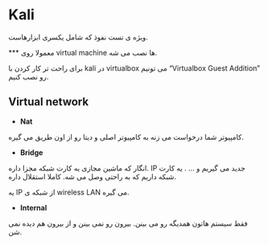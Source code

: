 Kali
====

ویژه ی تست نفوذ که شامل یکسری ابزارهاست.

*** معمولا روی virtual machine ها نصب می شه.

برای راحت تر کار کردن با kali در virtualbox می تونیم “Virtualbox Guest Addition” رو نصب کنیم.

Virtual network
---------------

- <b>Nat</b>


کامپیوتر شما درخواست می زنه به کامپیوتر اصلی و دیتا رو از اون طریق می گیره.

- <b>Bridge</b>


انگار که ماشین مجازی یه کارت شبکه مجزا داره. IP جدید می گیریم و ... . یه کارت شبکه داریم که به راحتی وصل می شه. کاملا استقلال داره.

یه IP از شبکه ی wireless LAN می گیره.

- <b>Internal</b>


فقط سیستم هاتون همدیگه رو می بینن. بیرون رو نمی بینن و از بیرون هم دیده نمی شن.

